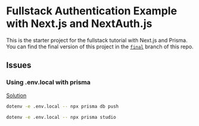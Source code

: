 # Fullstack Authentication Example with Next.js and NextAuth.js

This is the starter project for the fullstack tutorial with Next.js and Prisma. You can find the final version of this project in the [`final`](https://github.com/prisma/blogr-nextjs-prisma/tree/final) branch of this repo.


## Issues

### Using .env.local with prisma

[Solution](https://stackoverflow.com/questions/67796217/prisma-getting-environment-variable-not-found-error-message-when-running-graph)

```sh
dotenv -e .env.local -- npx prisma db push

dotenv -e .env.local -- npx prisma studio
```
